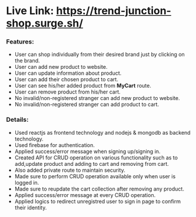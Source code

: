 # Live Link: https://trend-junction-shop.surge.sh/
### Features: 
  * User can shop individually from their desired brand just by clicking on the brand.
  * User can add new product to website. 
  * User can update information about product. 
  * User can add their chosen product to cart.
  * User can see his/her added product from **MyCart** route. 
  * User can remove product from his/her cart.
  * No invalid/non-registered stranger can add new product to website. 
  * No invalid/non-registered stranger can add product to cart.
### Details:
  * Used reactjs as frontend technology and nodejs & mongodb as backend technology.
  * Used firebase for authentication.
  * Applied success/error message when signing up/signing in.
  * Created API for CRUD operation on various functionality such as to add,update product and adding to cart and removing from cart.
  * Also added private route to maintain security.
  * Made sure to perform CRUD operation available only when user is logged in.
  * Made sure to reupdate the cart collection after removing any product.
  * Applied success/error message at every CRUD operation.
  * Applied logics to redirect unregistred user to sign in page to confirm their identity.
  


